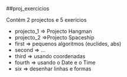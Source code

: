 ##proj_exercicios

Contém 2 projectos e 5 exerícios
- projecto_1 => Projecto Hangman
- projecto_2 =>Projecto Spaceship
- first => pequenos algoritmos (euclides, abs) 
- second => ...
- third => usando coordenadas
- fourth => usando o Date e o Time
- six => desenhar linhas e formas
